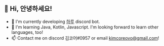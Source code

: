 ## 👋 Hi, 안녕하세요!
- 🔭 I'm currently developing [하루](https://haru.im/) discord bot.
- 🌱 I'm learning Java, Kotlin, Javascript. I'm looking forward to learn other languages, too!
- 📫 Contact me on discord 김코어#0957 or email [kimcoreovo@gmail.com](mailto:kimcoreovo@gmail.com)!
